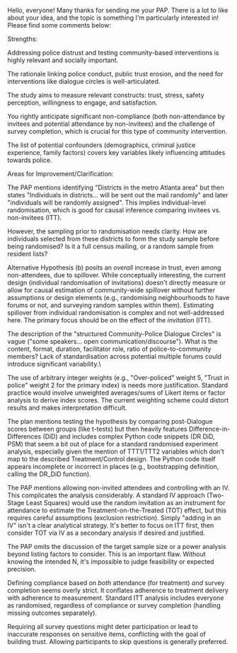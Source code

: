 Hello, everyone! Many thanks for sending me your PAP. There is a lot to like about your idea, and the topic is something I'm particularly interested in! Please find some comments below:

Strengths:

Addressing police distrust and testing community-based interventions is highly relevant and socially important.

The rationale linking police conduct, public trust erosion, and the need for interventions like dialogue circles is well-articulated.

The study aims to measure relevant constructs: trust, stress, safety perception, willingness to engage, and satisfaction.

You rightly anticipate significant non-compliance (both non-attendance by invitees and potential attendance by non-invitees) and the challenge of survey completion, which is crucial for this type of community intervention.

The list of potential confounders (demographics, criminal justice experience, family factors) covers key variables likely influencing attitudes towards police.

Areas for Improvement/Clarification:

The PAP mentions identifying "Districts in the metro Atlanta area" but then states "Individuals in districts... will be sent out the mail randomly" and later "individuals will be randomly assigned". This implies individual-level randomisation, which is good for causal inference comparing invitees vs. non-invitees (ITT).

However, the sampling prior to randomisation needs clarity. How are individuals selected from these districts to form the study sample before being randomised? Is it a full census mailing, or a random sample from resident lists?

Alternative Hypothesis (b) posits an *overall* increase in trust, even among non-attendees, due to spillover. While conceptually interesting, the current design (individual randomisation of invitations) doesn't directly measure or allow for causal estimation of community-wide spillover without further assumptions or design elements (e.g., randomising neighbourhoods to have forums or not, and surveying random samples within them). Estimating spillover from individual randomisation is complex and not well-addressed here. The primary focus should be on the effect of the *invitation* (ITT).

The description of the "structured Community-Police Dialogue Circles" is vague ("some speakers... open communication/discourse"). What is the content, format, duration, facilitator role, ratio of police-to-community members? Lack of standardisation across potential multiple forums could introduce significant variability.\

The use of arbitrary integer weights (e.g., "Over-policed" weight 5, "Trust in police" weight 2 for the primary index) is needs more justification. Standard practice would involve unweighted averages/sums of Likert items or factor analysis to derive index scores. The current weighting scheme could distort results and makes interpretation difficult.

The plan mentions testing the hypothesis by comparing post-Dialogue scores between groups (like t-tests) but then heavily features Difference-in-Differences (DiD) and includes complex Python code snippets (DR DiD, PSM) that seem a bit out of place for a standard randomised experiment analysis, especially given the mention of TTT1/TTT2 variables which don't map to the described Treatment/Control design. The Python code itself appears incomplete or incorrect in places (e.g., bootstrapping definition, calling the DR_DiD function).

The PAP mentions allowing non-invited attendees and controlling with an IV. This complicates the analysis considerably. A standard IV approach (Two-Stage Least Squares) would use the random invitation as an instrument for attendance to estimate the Treatment-on-the-Treated (TOT) effect, but this requires careful assumptions (exclusion restriction). Simply "adding in an IV" isn't a clear analytical strategy. It's better to focus on ITT first, then consider TOT via IV as a secondary analysis if desired and justified.

The PAP omits the discussion of the target sample size or a power analysis beyond listing factors to consider. This is an important flaw. Without knowing the intended N, it's impossible to judge feasibility or expected precision.

Defining compliance based on *both* attendance (for treatment) *and* survey completion seems overly strict. It conflates adherence to treatment delivery with adherence to measurement. Standard ITT analysis includes everyone as randomised, regardless of compliance or survey completion (handling missing outcomes separately).

Requiring all survey questions might deter participation or lead to inaccurate responses on sensitive items, conflicting with the goal of building trust. Allowing participants to skip questions is generally preferred.